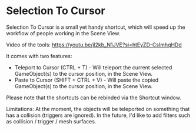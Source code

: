 # Selection To Cursor

Selection To Cursor is a small yet handy shortcut, which will speed up the workflow of people working in the Scene View. 

Video of the tools: https://youtu.be/jl2kb_N1JVE?si=htEyZD-CsImhqHDd 

It comes with two features:
* Teleport to Cursor (CTRL + T) - Will teleport the current selected GameObject(s) to the cursor position, in the Scene View.
* Paste to Cursor (SHIFT + CTRL + V) - Will paste the copied GameObject(s) to the cursor position, in the Scene View.

Please note that the shortcuts can be rebinded via the Shortcut window.

Limitations: 
At the moment, the objects will be teleported on something that has a collision (triggers are ignored). 
In the future, I'd like to add filters such as collision / trigger / mesh surfaces.
